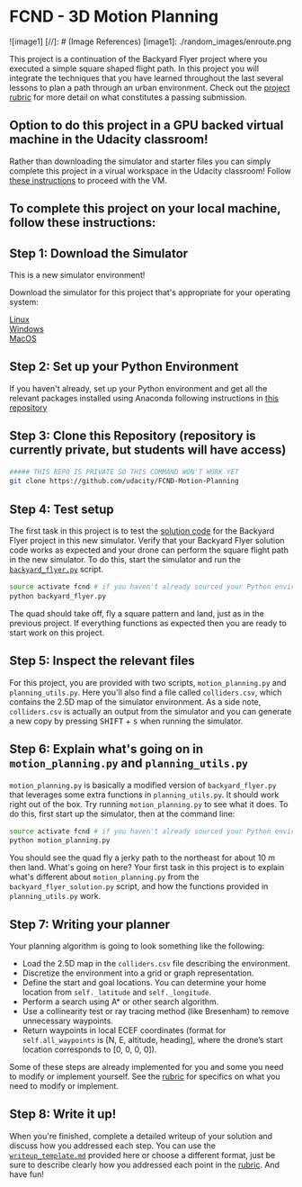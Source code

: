 # FCND - 3D Motion Planning
![image1]
[//]: # (Image References)
[image1]: ./random_images/enroute.png


This project is a continuation of the Backyard Flyer project where you executed a simple square shaped flight path. In this project you will integrate the techniques that you have learned throughout the last several lessons to plan a path through an urban environment. Check out the [project rubric](https://review.udacity.com/#!/rubrics/1534/view) for more detail on what constitutes a passing submission.

## Option to do this project in a GPU backed virtual machine in the Udacity classroom!
Rather than downloading the simulator and starter files you can simply complete this project in a virual workspace in the Udacity classroom! Follow [these instructions](https://classroom.udacity.com/nanodegrees/nd787-beta/parts/1822bb5b-8b4b-496e-80b5-ab74d031113b/modules/8c3efada-ac9a-4a6a-bc77-4036137f56c6/lessons/5f628104-5857-4a3f-93f0-d8a53fe6a8fd/concepts/ab09b378-f85f-49f4-8845-d59025dd8a8e?contentVersion=1.0.0&contentLocale=en-us) to proceed with the VM. 

## To complete this project on your local machine, follow these instructions:
## Step 1: Download the Simulator
This is a new simulator environment!  

Download the simulator for this project that's appropriate for your operating system:

 [Linux](https://drive.google.com/open?id=1QVhKRO8xn7MPlPEpX17SqFkqeiQbyMEE)   
[Windows](https://drive.google.com/file/d/1Csepmf1By19Ke0aPhV9ZKtCMKHycj1Bw/view?usp=sharing)  
[MacOS](https://drive.google.com/open?id=19fKRghNeLVWjIudJ5_Y9mOnAqFTNdjEx) 

## Step 2: Set up your Python Environment
If you haven't already, set up your Python environment and get all the relevant packages installed using Anaconda following instructions in [this repository](https://github.com/udacity/FCND-Term1-Starter-Kit)

## Step 3: Clone this Repository (repository is currently private, but students will have access)
```sh
##### THIS REPO IS PRIVATE SO THIS COMMAND WON'T WORK YET
git clone https://github.com/udacity/FCND-Motion-Planning
```
## Step 4: Test setup
The first task in this project is to test the [solution code](https://github.com/udacity/FCND-Backyard-Flyer/blob/solution/backyard_flyer.py) for the Backyard Flyer project in this new simulator. Verify that your Backyard Flyer solution code works as expected and your drone can perform the square flight path in the new simulator. To do this, start the simulator and run the [`backyard_flyer.py`](https://github.com/udacity/FCND-Backyard-Flyer/blob/solution/backyard_flyer.py) script.

```sh
source activate fcnd # if you haven't already sourced your Python environment, do so now.
python backyard_flyer.py
```
The quad should take off, fly a square pattern and land, just as in the previous project. If everything functions as expected then you are ready to start work on this project. 

## Step 5: Inspect the relevant files
For this project, you are provided with two scripts, `motion_planning.py` and `planning_utils.py`. Here you'll also find a file called `colliders.csv`, which contains the 2.5D map of the simulator environment. As a side note, `colliders.csv` is actually an output from the simulator and you can generate a new copy by pressing <kbd>SHIFT</kbd> + <kbd>s</kbd> when running the simulator. 


## Step 6: Explain what's going on in  `motion_planning.py` and `planning_utils.py`

`motion_planning.py` is basically a modified version of `backyard_flyer.py` that leverages some extra functions in `planning_utils.py`. It should work right out of the box.  Try running `motion_planning.py` to see what it does. To do this, first start up the simulator, then at the command line:
 
```sh
source activate fcnd # if you haven't already sourced your Python environment, do so now.
python motion_planning.py
```

You should see the quad fly a jerky path to the northeast for about 10 m then land.  What's going on here? Your first task in this project is to explain what's different about `motion_planning.py` from the `backyard_flyer_solution.py` script, and how the functions provided in `planning_utils.py` work. 

## Step 7: Writing your planner

Your planning algorithm is going to look something like the following:

- Load the 2.5D map in the `colliders.csv` file describing the environment.
- Discretize the environment into a grid or graph representation.
- Define the start and goal locations. You can determine your home location from `self._latitude` and `self._longitude`. 
- Perform a search using A* or other search algorithm. 
- Use a collinearity test or ray tracing method (like Bresenham) to remove unnecessary waypoints.
- Return waypoints in local ECEF coordinates (format for `self.all_waypoints` is [N, E, altitude, heading], where the drone’s start location corresponds to [0, 0, 0, 0]). 

Some of these steps are already implemented for you and some you need to modify or implement yourself.  See the [rubric](https://review.udacity.com/#!/rubrics/1534/view) for specifics on what you need to modify or implement.

## Step 8: Write it up!
When you're finished, complete a detailed writeup of your solution and discuss how you addressed each step. You can use the [`writeup_template.md`](./writeup_template.md) provided here or choose a different format, just be sure to describe clearly how you addressed each point in the [rubric](https://review.udacity.com/#!/rubrics/1534/view). And have fun!


